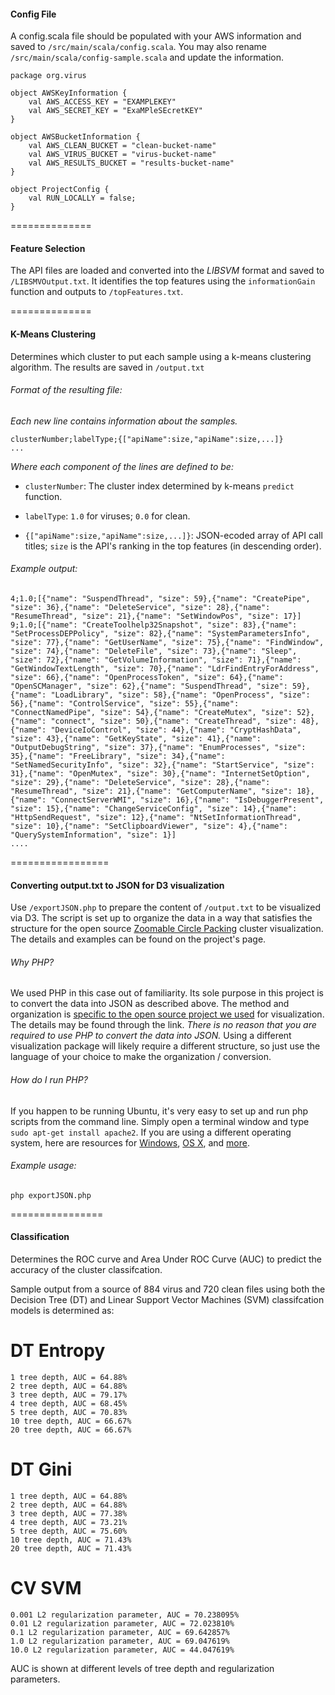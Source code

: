#### Config File

A config.scala file should be populated with your AWS information and saved to `/src/main/scala/config.scala`. You may also rename `/src/main/scala/config-sample.scala` and update the information.

```
package org.virus

object AWSKeyInformation {
	val AWS_ACCESS_KEY = "EXAMPLEKEY"
	val AWS_SECRET_KEY = "ExaMPleSEcretKEY"
}

object AWSBucketInformation {
	val AWS_CLEAN_BUCKET = "clean-bucket-name"
	val AWS_VIRUS_BUCKET = "virus-bucket-name"
	val AWS_RESULTS_BUCKET = "results-bucket-name"
}

object ProjectConfig {
	val RUN_LOCALLY = false;
}
```

==============


#### Feature Selection

The API files are loaded and converted into the *LIBSVM* format and saved to `/LIBSMVOutput.txt`. It identifies the top features using the `informationGain` function and outputs to `/topFeatures.txt`.

==============


#### K-Means Clustering

Determines which cluster to put each sample using a k-means clustering algorithm. The results are saved in `/output.txt`

###### Format of the resulting file:

*Each new line contains information about the samples.*

```
clusterNumber;labelType;{["apiName":size,"apiName":size,...]}
...
```

*Where each component of the lines are defined to be:*

- `clusterNumber`: The cluster index determined by k-means `predict` function.

- `labelType`: `1.0` for viruses; `0.0` for clean.

- `{["apiName":size,"apiName":size,...]}`: JSON-ecoded array of API call titles; `size` is the API's ranking in the top features (in descending order).

###### Example output:

```
4;1.0;[{"name": "SuspendThread", "size": 59},{"name": "CreatePipe", "size": 36},{"name": "DeleteService", "size": 28},{"name": "ResumeThread", "size": 21},{"name": "SetWindowPos", "size": 17}]
9;1.0;[{"name": "CreateToolhelp32Snapshot", "size": 83},{"name": "SetProcessDEPPolicy", "size": 82},{"name": "SystemParametersInfo", "size": 77},{"name": "GetUserName", "size": 75},{"name": "FindWindow", "size": 74},{"name": "DeleteFile", "size": 73},{"name": "Sleep", "size": 72},{"name": "GetVolumeInformation", "size": 71},{"name": "GetWindowTextLength", "size": 70},{"name": "LdrFindEntryForAddress", "size": 66},{"name": "OpenProcessToken", "size": 64},{"name": "OpenSCManager", "size": 62},{"name": "SuspendThread", "size": 59},{"name": "LoadLibrary", "size": 58},{"name": "OpenProcess", "size": 56},{"name": "ControlService", "size": 55},{"name": "ConnectNamedPipe", "size": 54},{"name": "CreateMutex", "size": 52},{"name": "connect", "size": 50},{"name": "CreateThread", "size": 48},{"name": "DeviceIoControl", "size": 44},{"name": "CryptHashData", "size": 43},{"name": "GetKeyState", "size": 41},{"name": "OutputDebugString", "size": 37},{"name": "EnumProcesses", "size": 35},{"name": "FreeLibrary", "size": 34},{"name": "SetNamedSecurityInfo", "size": 32},{"name": "StartService", "size": 31},{"name": "OpenMutex", "size": 30},{"name": "InternetSetOption", "size": 29},{"name": "DeleteService", "size": 28},{"name": "ResumeThread", "size": 21},{"name": "GetComputerName", "size": 18},{"name": "ConnectServerWMI", "size": 16},{"name": "IsDebuggerPresent", "size": 15},{"name": "ChangeServiceConfig", "size": 14},{"name": "HttpSendRequest", "size": 12},{"name": "NtSetInformationThread", "size": 10},{"name": "SetClipboardViewer", "size": 4},{"name": "QuerySystemInformation", "size": 1}]
....
```

=================

#### Converting output.txt to JSON for D3 visualization

Use `/exportJSON.php` to prepare the content of `/output.txt` to be visualized via D3. The script is set up to organize the data in a way that satisfies the structure for the open source [Zoomable Circle Packing](https://bl.ocks.org/mbostock/7607535) cluster visualization. The details and examples can be found on the project's page.

###### Why PHP?

We used PHP in this case out of familiarity. Its sole purpose in this project is to convert the data into JSON as described above. The method and organization is [specific to the open source project we used](https://bl.ocks.org/mbostock/7607535) for visualization. The details may be found through the link. *There is no reason that you are required to use PHP to convert the data into JSON.* Using a different visualization package will likely require a different structure, so just use the language of your choice to make the organization / conversion.

###### How do I run PHP?

If you happen to be running Ubuntu, it's very easy to set up and run php scripts from the command line. Simply open a terminal window and type `sudo apt-get install apache2`. If you are using a different operating system, here are resources for [Windows](http://lmgtfy.com/?q=how+to+install+and+run+php+on+windows), [OS X](http://lmgtfy.com/?q=how+to+install+and+run+php+on+osx), and [more](http://lmgtfy.com/?q=how+to+install+and+run+php).

###### Example usage:

`php exportJSON.php`

================

#### Classification

Determines the ROC curve and Area Under ROC Curve (AUC) to predict the accuracy of the cluster classifcation. 

Sample output from a source of 884 virus and 720 clean files using both the Decision Tree (DT) and Linear Support Vector Machines (SVM) classifcation models is determined as:

# DT Entropy
```
1 tree depth, AUC = 64.88%
2 tree depth, AUC = 64.88%
3 tree depth, AUC = 79.17%
4 tree depth, AUC = 68.45%
5 tree depth, AUC = 70.83%
10 tree depth, AUC = 66.67%
20 tree depth, AUC = 66.67%
```

# DT Gini
```
1 tree depth, AUC = 64.88%
2 tree depth, AUC = 64.88%
3 tree depth, AUC = 77.38%
4 tree depth, AUC = 73.21%
5 tree depth, AUC = 75.60%
10 tree depth, AUC = 71.43%
20 tree depth, AUC = 71.43%
```

# CV SVM
```
0.001 L2 regularization parameter, AUC = 70.238095%
0.01 L2 regularization parameter, AUC = 72.023810%
0.1 L2 regularization parameter, AUC = 69.642857%
1.0 L2 regularization parameter, AUC = 69.047619%
10.0 L2 regularization parameter, AUC = 44.047619%
```

AUC is shown at different levels of tree depth and regularization parameters.
